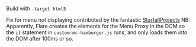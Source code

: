 Build with `-target html5`

Fix for menu not displaying contributed by the fantastic [StarfallProjects](https://github.com/StarfallProjects)
NB: Apparently, Flare creates the elements for the Menu Proxy in the DOM so the `if` statement in `custom-mc-hamburger.js` runs, and only loads them _into_ the DOM after 100ms or so.